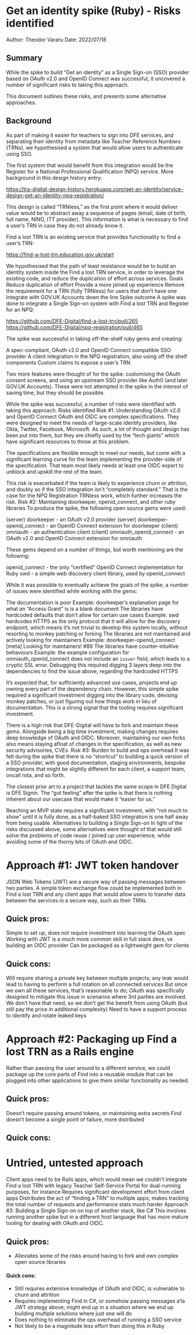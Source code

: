 # Get an identity spike (Ruby) - Risks identified
Author: Theodor Vararu
Date: 2022/07/18
## Summary
While the spike to build “Get an identity” as a Single Sign-on (SSO) provider based on OAuth v2.0 and OpenID Connect was successful, it uncovered a number of significant risks to taking this approach.

This document outlines these risks, and presents some alternative approaches.
## Background
As part of making it easier for teachers to sign into DFE services, and separating their identity from metadata like Teacher Reference Numbers (TRNs), we hypothesised a system that would allow users to authenticate using SSO.

The first system that would benefit from this integration would be the Register for a National Professional Qualification (NPQ) service. More background in this design history entry:

https://tra-digital-design-history.herokuapp.com/get-an-identity/service-design-get-an-identity-npq-registration/

This design is called “TRNless,” as the first point where it would deliver value would be to abstract away a sequence of pages (email, date of birth, full name, NINO, ITT provider). This information is what is necessary to find a user’s TRN in case they do not already know it.

Find a lost TRN is an existing service that provides functionality to find a user’s TRN:

https://find-a-lost-trn.education.gov.uk/start

We hypothesised that the path of least resistance would be to build an identity system inside the Find a lost TRN service, in order to leverage the existing code, and reduce the duplication of effort across services.
Goals
Reduce duplication of effort
Provide a more joined up experience
Remove the requirement for a TRN (fully TRNless) for users that don’t have one
Integrate with GOV.UK Accounts down the line
Spike outcome
A spike was done to integrate a Single Sign-on system with Find a lost TRN and Register for an NPQ:

https://github.com/DFE-Digital/find-a-lost-trn/pull/265
https://github.com/DFE-Digital/npq-registration/pull/465

The spike was successful in taking off-the-shelf ruby gems and creating:

A spec-compliant, OAuth v2.0 and OpenID Connect compatible SSO provider
A client integration in the NPQ registration, also using off the shelf components
Custom claims to expose a user’s TRN

Two more features were thought of for the spike: customising the OAuth consent screens, and using an upstream SSO provider like Auth0 (and later GOV.UK Accounts). These were not attempted in the spike in the interest of saving time, but they should be possible.

While the spike was successful, a number of risks were identified with taking this approach.
Risks identified
Risk #1: Understanding OAuth v2.0 and OpenID Connect
OAuth and OIDC are complex specifications. They were designed to meet the needs of large-scale identity providers, like Okta, Twitter, Facebook, Microsoft. As such, a lot of thought and design has been put into them, but they are chiefly used by the “tech giants” which have significant resources to throw at this problem.

The specifications are flexible enough to meet our needs, but come with a significant learning curve for the team implementing the provider-side of the specification. That team most likely needs at least one OIDC expert to unblock and upskill the rest of the team.

This risk is exacerbated if the team is likely to experience churn or attrition, and doubly so if the SSO integration isn’t “completely standard.” That is the case for the NPQ Registration TRNless work, which further increases the risk.
Risk #2: Maintaining doorkeeper, openid_connect, and other ruby libraries
To produce the spike, the following open source gems were used:

(server) doorkeeper - an OAuth v2.0 provider
(server) doorkeeper-openid_connect - an OpenID Connect extension for doorkeeper
(client) omniauth - an authentication client
(client) omniauth_openid_connect - an OAuth v2.0 and OpenID Connect extension for omniauth

These gems depend on a number of things, but worth mentioning are the following:

openid_connect - the only “certified” OpenID Connect implementation for Ruby
swd - a simple web discovery client library, used by openid_connect

While it was possible to eventually achieve the goals of the spike, a number of issues were identified while working with the gems:

The documentation is poor
Example: doorkeeper’s explanation page for what an “Access Grant” is is a blank document
The libraries have hardcoded defaults that don’t allow for certain use cases
Example: swd hardcodes HTTPS as the only protocol that it will allow for the discovery endpoint, which means it’s not trivial to develop this system locally, without resorting to monkey patching or forking
The libraries are not maintained and actively looking for maintainers
Example: doorkeeper-openid_connect [meta] Looking for maintainers! #89
The libraries have counter-intuitive behaviours
Example: the example configuration for omniauth_openid_connect does not include an `issuer` field, which leads to a cryptic SSL error. Debugging this required digging 3 layers deep into the dependencies to find the issue above, regarding the hardcoded HTTPS

It’s expected that, for sufficiently advanced use cases, projects end up owning every part of the dependency chain. However, this simple spike required a significant investment digging into the library code, devising monkey patches, or just figuring out how things work in lieu of documentation. This is a strong signal that the tooling requires significant investment.

There is a high risk that DFE-Digital will have to fork and maintain these gems. Alongside being a big time investment, making changes requires deep knowledge of OAuth and OIDC. Moreover, maintaining our own forks also means staying afloat of changes in the specification, as well as new security advisories, CVEs.
Risk #3: Burden to build and ops overhead
It was felt during the spike that there is no “shortcut” to building a quick version of a SSO provider, with good documentation, staging environments, bespoke integrations that might be slightly different for each client, a support team, oncall rota, and so forth.

The closest prior art to a project that tackles the same scope in DFE Digital is DFE Signin. The “gut feeling” after the spike is that there is nothing inherent about our usecase that would make it “easier for us.”

Reaching an MVP state requires a significant investment, with “not much to show” until it is fully done, as a half-baked SSO integration is one half away from being usable.
Alternatives to building a Single Sign-on
In light of the risks discussed above, some alternatives were thought of that would still solve the problems of code reuse / joined up user experience, while avoiding some of the thorny bits of OAuth and OIDC.

# Approach #1: JWT token handover
JSON Web Tokens (JWT) are a secure way of passing messages between two parties. A simple token exchange flow could be implemented both in Find a lost TRN and any client apps that would allow users to transfer data between the services in a secure way, such as their TRNs.

## Quick pros:

Simple to set up, does not require investment into learning the OAuth spec
Working with JWT is a much more common skill in full stack devs, vs building an OIDC provider
Can be packaged as a lightweight gem for clients

## Quick cons:

Will require sharing a private key between multiple projects; any leak would lead to having to perform a full rotation on all connected services
But since we own all these services, that’s reasonable to do; OAuth was specifically designed to mitigate this issue in scenarios where 3rd parties are involved. We don’t have that need, so we don’t get the benefit from using OAuth (but still pay the price in additional complexity)
Need to have a support process to identify and rotate leaked keys

# Approach #2: Packaging up Find a lost TRN as a Rails engine
Rather than passing the user around to a different service, we could package up the core parts of Find into a reusable module that can be plugged into other applications to give them similar functionality as needed.

## Quick pros:

Doesn’t require passing around tokens, or maintaining extra secrets
Find doesn’t become a single point of failure, more distributed

## Quick cons:

# Untried, untested approach
Client apps need to be Rails apps, which would mean we couldn’t integrate Find a lost TRN with legacy Teacher Self-Service Portal for dual-running purposes, for instance
Requires significant development effort from client apps
Distributes the act of “finding a TRN” to multiple apps; makes tracking the total number of requests and performance stats much harder
Approach #3: Building a Single Sign-on on top of another stack, like C#
This involves running another spike but in a different host language that has more mature tooling for dealing with OAuth and OIDC.

## Quick pros:

- Alleviates some of the risks around having to fork and own complex open source libraries

#### Quick cons:

- Still requires extensive knowledge of OAuth and OIDC, is vulnerable to churn and attrition
- Requires implementing Find in C#, or somehow passing messages a’la JWT strategy above; might end up in a situation where we end up building multiple solutions where just one will do
- Does nothing to eliminate the ops overhead of running a SSO service
- Not likely to be a magnitude less effort than doing this in Ruby

